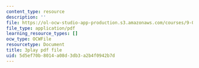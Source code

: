 ```yaml
---
content_type: resource
description: ''
file: https://ol-ocw-studio-app-production.s3.amazonaws.com/courses/9-00sc-introduction-to-psychology-fall-2011/5d5ef70b8014a08d3db3a2b4f0942b7d_SFPPw6sDHEI.pdf
file_type: application/pdf
learning_resource_types: []
ocw_type: OCWFile
resourcetype: Document
title: 3play pdf file
uid: 5d5ef70b-8014-a08d-3db3-a2b4f0942b7d
---
```

